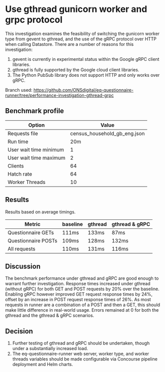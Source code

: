 # Use gthread gunicorn worker and grpc protocol

This investigation examines the feasibility of switching the gunicorn worker type from gevent to gthread, and the use of the gRPC protocol over HTTP when calling Datastore. There are a number of reasons for this investigation:

1. gevent is currently in experimental status within the Google gRPC client libraries.
1. gthread is fully supported by the Google cloud client libraries.
1. The Python PubSub library does not support HTTP and only works over gRPC.


Branch used: https://github.com/ONSdigital/eq-questionnaire-runner/tree/performance-investigation-gthread-grpc

## Benchmark profile

| Option                 | Value                        |
| ---------------------- | ---------------------------- |
| Requests file          | census_household_gb_eng.json |
| Run time               | 20m                          |
| User wait time minimum | 1                            |
| User wait time maximum | 2                            |
| Clients                | 64                           |
| Hatch rate             | 64                           |
| Worker Threads         | 10                           |

## Results

Results based on average timings.

| Metric              | baseline | gthread | gthread & gRPC |
| ------------------- | -------- | ------- | -------------- |
| Questionnaire GETs  | 111ms    | 133ms   | 87ms           |
| Questionnaire POSTs | 109ms    | 128ms   | 132ms          |
| All requests        | 110ms    | 131ms   | 116ms          |

## Discussion

The benchmark performance under gthread and gRPC are good enough to warrant further investigation. Response times increased under gthread (without gRPC) for both GET and POST requests by 20% over the baseline. Enabling gRPC however improved GET request response times by 24%, offset by an increase in POST request response times of 26%. As most requests in runner are a combination of a POST and then a GET, this should make little difference in real-world usage. Errors remained at 0 for both the gthread and the gthread & gRPC scenarios.

## Decision

1. Further testing of gthread and gRPC should be undertaken, though under a substantially increased load.
1. The eq-questionnaire-runner web server, worker type, and worker threads variables should be made configurable via Concourse pipeline deployment and Helm charts.
